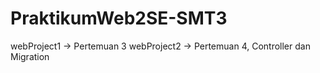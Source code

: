 # PraktikumWeb2SE-SMT3

webProject1 -> Pertemuan 3 
webProject2 -> Pertemuan 4, Controller dan Migration
